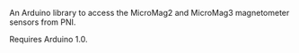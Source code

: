 An Arduino library to access the MicroMag2 and MicroMag3 magnetometer
sensors from PNI.

Requires Arduino 1.0.
